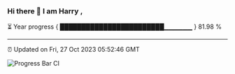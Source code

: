 ### Hi there 👋 I am Harry , 

⏳ Year progress { ████████████████████████▁▁▁▁▁▁ } 81.98 %

---

⏰ Updated on Fri, 27 Oct 2023 05:52:46 GMT

![Progress Bar CI](https://github.com/duykhang68/duykhang68/workflows/Progress%20Bar%20CI/badge.svg)
